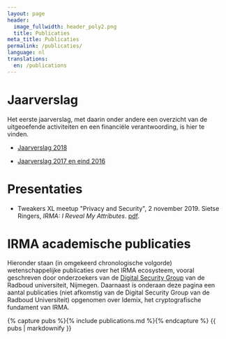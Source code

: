 ```yaml
---
layout: page
header:
  image_fullwidth: header_poly2.png
  title: Publicaties
meta_title: Publicaties
permalink: /publicaties/
language: nl
translations:
  en: /publications
---
```


# Jaarverslag

Het eerste jaarverslag, met daarin onder andere een overzicht van de
uitgeoefende activiteiten en een financiële verantwoording, is hier
te vinden. 

* [Jaarverslag 2018](/pdf/jaarverslag-2018.pdf)

* [Jaarverslag 2017 en eind 2016](/pdf/jaarverslag-2017.pdf)

# Presentaties

* Tweakers XL meetup "Privacy and Security", 2 november 2019.
  Sietse Ringers, *IRMA: I Reveal My Attributes*. [pdf](/pdf/Tweakers-XL-nov-20.pdf).

# IRMA academische publicaties

Hieronder staan (in omgekeerd chronologische volgorde) wetenschappelijke
publicaties over het IRMA ecosysteem, vooral geschreven door onderzoekers van
de [Digital Security Group](http://www.ru.nl/ds/) van de Radboud universiteit,
Nijmegen. Daarnaast is onderaan deze pagina een aantal publicaties (niet
afkomstig van de Digital Security Group van de Radboud Universiteit) opgenomen
over Idemix, het cryptografische fundament van IRMA.

{% capture pubs %}{% include publications.md %}{% endcapture %}
{{ pubs | markdownify }}
